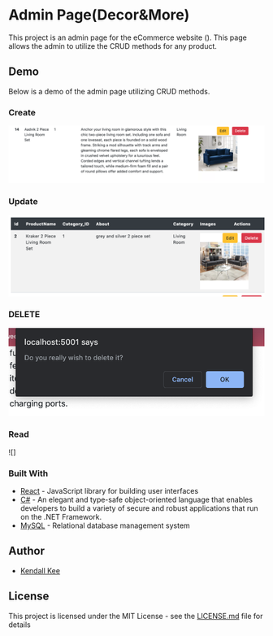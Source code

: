 # Admin Page(Decor&More)
This project is an admin page for the eCommerce website (). This page allows the admin to utilize the CRUD methods for any product.

## Demo
Below is a demo of the admin page utilizing CRUD methods.

### Create
![](ClientApp/public/images/CreatingProduct.png)

### Update
![](ClientApp/public/images/UpdatingProduct.png)

### DELETE
![](ClientApp/public/images/DeletingProduct.png)

### Read
![]

### Built With

* [React](https://reactjs.org/docs/getting-started.html) - JavaScript library for building user interfaces
* [C#](https://docs.microsoft.com/en-us/dotnet/csharp/) - An elegant and type-safe object-oriented language that enables developers to build a variety of secure and robust applications that run on the .NET Framework.
* [MySQL](https://dev.mysql.com/doc/) - Relational database management system



## Author
* [Kendall Kee](https://github.com/Kee43093)

## License

This project is licensed under the MIT License - see the [LICENSE.md](LICENSE.md) file for details
